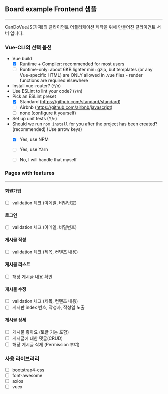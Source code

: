 ## Board example Frontend 샘플

---

CanDoVueJS(가제)의 클라이언트 어플리케이션 제작을 위해 만들어진 클라이언트 서버 입니다.

### Vue-CLI의 선택 옵션
- Vue build
  - [x] Runtime + Compiler: recommended for most users
  - [ ] Runtime-only: about 6KB lighter min+gzip, but templates (or any Vue-specific HTML) are ONLY allowed in .vue files - render functions are required elsewhere 
- Install vue-router?  (`Y`/n)
- Use ESLint to lint your code? (`Y`/n) 
- Pick an ESLint preset 
  - [x] Standard (https://github.com/standard/standard) 
  - [ ] Airbnb (https://github.com/airbnb/javascript) 
  - [ ] none (configure it yourself) 
- Set up unit tests (Y/`n`) 
- Should we run `npm install` for you after the project has been created? (recommended) (Use arrow keys)
  - [x] Yes, use NPM 
  - [ ] Yes, use Yarn 
  - [ ] No, I will handle that myself 


### Pages with features

---

#### 회원가입
- [ ] validation 체크 (이메일, 비밀번호)

#### 로그인
- [ ] validation 체크 (이메일, 비밀번호)

#### 게시물 작성
- [ ] validation 체크 (제목, 컨텐츠 내용)

#### 게시물 리스트
- [ ] 해당 게시글 내용 확인

#### 게시물 수정
- [ ] validation 체크 (제목, 컨텐츠 내용)
- [ ] 게시판 index 번호, 작성자, 작성일 노출

#### 게시물 상세
- [ ] 게시물 좋아요 (토글 기능 포함)
- [ ] 게시글에 대한 댓글(CRUD)
- [ ] 해당 게시글 삭제 (Permission 부여)

### 사용 라이브러리
- [ ] bootstrap4-css
- [ ] font-awesome
- [ ] axios
- [ ] vuex
